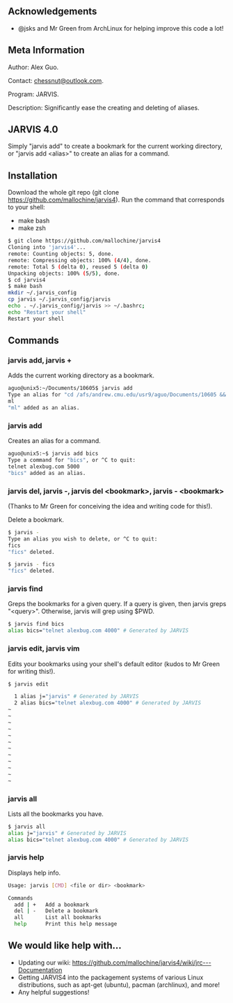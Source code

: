 Acknowledgements
----------------
- @jsks and Mr Green from ArchLinux for helping improve this code a lot!

Meta Information
-------------------
Author: Alex Guo.

Contact: chessnut@outlook.com.

Program: JARVIS.

Description: Significantly ease the creating and deleting of aliases.

JARVIS 4.0
----------

Simply "jarvis add" to create a bookmark for the current working directory, or "jarvis add \<alias\>" to create an alias for a command.


Installation
-------------
Download the whole git repo (git clone https://github.com/mallochine/jarvis4).
Run the command that corresponds to your shell:

- make bash 
- make zsh 

```bash
$ git clone https://github.com/mallochine/jarvis4
Cloning into 'jarvis4'...
remote: Counting objects: 5, done.
remote: Compressing objects: 100% (4/4), done.
remote: Total 5 (delta 0), reused 5 (delta 0)
Unpacking objects: 100% (5/5), done.
$ cd jarvis4
$ make bash
mkdir ~/.jarvis_config
cp jarvis ~/.jarvis_config/jarvis
echo . ~/.jarvis_config/jarvis >> ~/.bashrc;
echo "Restart your shell"
Restart your shell
```

Commands
----------
### jarvis add, jarvis +

Adds the current working directory as a bookmark.

```bash
aguo@unix5:~/Documents/10605$ jarvis add
Type an alias for "cd /afs/andrew.cmu.edu/usr9/aguo/Documents/10605 && pwd && ls", or ^C to quit:
ml
"ml" added as an alias.
```

### jarvis add <alias>

Creates an alias for a command.

```bash
aguo@unix5:~$ jarvis add bics
Type a command for "bics", or ^C to quit:
telnet alexbug.com 5000
"bics" added as an alias.
```

### jarvis del, jarvis -, jarvis del \<bookmark\>, jarvis - \<bookmark\>

(Thanks to Mr Green for conceiving the idea and writing code for this!).

Delete a bookmark.

```bash
$ jarvis -
Type an alias you wish to delete, or ^C to quit:
fics
"fics" deleted.
```

```bash
$ jarvis - fics
"fics" deleted.
```

### jarvis find

Greps the bookmarks for a given query. If a query is given, then jarvis
greps "\<query\>". Otherwise, jarvis will grep using $PWD.

```bash
$ jarvis find bics
alias bics="telnet alexbug.com 4000" # Generated by JARVIS
```

### jarvis edit, jarvis vim

Edits your bookmarks using your shell's default editor (kudos to Mr Green for
writing this!).

```bash
$ jarvis edit
```

```bash
  1 alias j="jarvis" # Generated by JARVIS
  2 alias bics="telnet alexbug.com 4000" # Generated by JARVIS
~
~
~
~
~
~
~
~
~
~
~
~
```

### jarvis all

Lists all the bookmarks you have.

```bash
$ jarvis all
alias j="jarvis" # Generated by JARVIS
alias bics="telnet alexbug.com 4000" # Generated by JARVIS
```

### jarvis help

Displays help info.

```bash
Usage: jarvis [CMD] <file or dir> <bookmark>

Commands
  add | +   Add a bookmark
  del | -   Delete a bookmark
  all       List all bookmarks
  help      Print this help message
```

We would like help with...
---------------------------
- Updating our wiki: https://github.com/mallochine/jarvis4/wiki/jrc---Documentation
- Getting JARVIS4 into the packagement systems of various Linux distributions,
such as apt-get (ubuntu), pacman (archlinux), and more!
- Any helpful suggestions!
